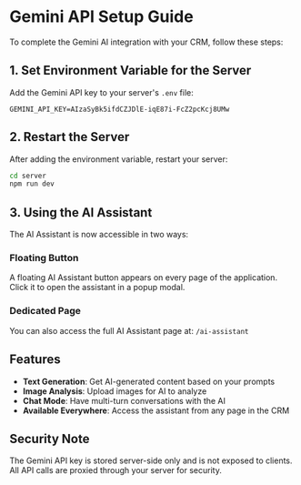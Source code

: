 # Gemini API Setup Guide

To complete the Gemini AI integration with your CRM, follow these steps:

## 1. Set Environment Variable for the Server

Add the Gemini API key to your server's `.env` file:

```
GEMINI_API_KEY=AIzaSyBk5ifdCZJDlE-iqE87i-FcZ2pcKcj8UMw
```

## 2. Restart the Server

After adding the environment variable, restart your server:

```bash
cd server
npm run dev
```

## 3. Using the AI Assistant

The AI Assistant is now accessible in two ways:

### Floating Button
A floating AI Assistant button appears on every page of the application. Click it to open the assistant in a popup modal.

### Dedicated Page
You can also access the full AI Assistant page at: `/ai-assistant`

## Features

- **Text Generation**: Get AI-generated content based on your prompts
- **Image Analysis**: Upload images for AI to analyze
- **Chat Mode**: Have multi-turn conversations with the AI
- **Available Everywhere**: Access the assistant from any page in the CRM

## Security Note

The Gemini API key is stored server-side only and is not exposed to clients. All API calls are proxied through your server for security. 